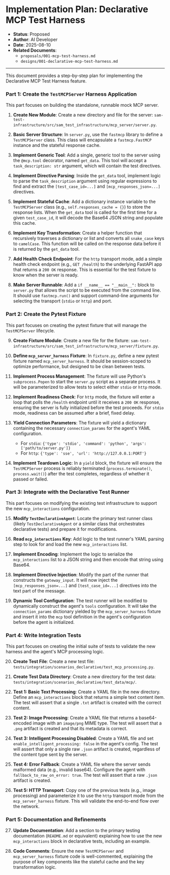 # Implementation Plan: Declarative MCP Test Harness

- **Status**: Proposed
- **Author**: AI Developer
- **Date**: 2025-08-10
- **Related Documents**:
    - `proposals/001-mcp-test-harness.md`
    - `designs/001-declarative-mcp-test-harness.md`

---

This document provides a step-by-step plan for implementing the Declarative MCP Test Harness feature.

### Part 1: Create the `TestMCPServer` Harness Application

This part focuses on building the standalone, runnable mock MCP server.

1.  **Create New Module**: Create a new directory and file for the server: `sam-test-infrastructure/src/sam_test_infrastructure/mcp_server/server.py`.

2.  **Basic Server Structure**: In `server.py`, use the `fastmcp` library to define a `TestMCPServer` class. This class will encapsulate a `fastmcp.FastMCP` instance and the stateful response cache.

3.  **Implement Generic Tool**: Add a single, generic tool to the server using the `@mcp.tool` decorator, named `get_data`. This tool will accept a `task_description: str` argument, which will contain the test directives.

4.  **Implement Directive Parsing**: Inside the `get_data` tool, implement logic to parse the `task_description` argument using regular expressions to find and extract the `[test_case_id=...]` and `[mcp_responses_json=...]` directives.

5.  **Implement Stateful Cache**: Add a dictionary instance variable to the `TestMCPServer` class (e.g., `self.responses_cache = {}`) to store the response lists. When the `get_data` tool is called for the first time for a given `test_case_id`, it will decode the Base64 JSON string and populate this cache.

6.  **Implement Key Transformation**: Create a helper function that recursively traverses a dictionary or list and converts all `snake_case` keys to `camelCase`. This function will be called on the response data before it is returned by the `get_data` tool.

7.  **Add Health Check Endpoint**: For the `http` transport mode, add a simple health check endpoint (e.g., `GET /health`) to the underlying FastAPI app that returns a `200 OK` response. This is essential for the test fixture to know when the server is ready.

8.  **Make Server Runnable**: Add a `if __name__ == "__main__":` block to `server.py` that allows the script to be executed from the command line. It should use `fastmcp.run()` and support command-line arguments for selecting the transport (`stdio` or `http`) and port.

### Part 2: Create the Pytest Fixture

This part focuses on creating the pytest fixture that will manage the `TestMCPServer` lifecycle.

9.  **Create Fixture Module**: Create a new file for the fixture: `sam-test-infrastructure/src/sam_test_infrastructure/mcp_server/fixture.py`.

10. **Define `mcp_server_harness` Fixture**: In `fixture.py`, define a new pytest fixture named `mcp_server_harness`. It should be session-scoped to optimize performance, but designed to be clean between tests.

11. **Implement Process Management**: The fixture will use Python's `subprocess.Popen` to start the `server.py` script as a separate process. It will be parameterized to allow tests to select either `stdio` or `http` mode.

12. **Implement Readiness Check**: For `http` mode, the fixture will enter a loop that polls the `/health` endpoint until it receives a `200 OK` response, ensuring the server is fully initialized before the test proceeds. For `stdio` mode, readiness can be assumed after a brief, fixed delay.

13. **Yield Connection Parameters**: The fixture will yield a dictionary containing the necessary `connection_params` for the agent's YAML configuration.
    - For `stdio`: `{'type': 'stdio', 'command': 'python', 'args': ['path/to/server.py']}`
    - For `http`: `{'type': 'sse', 'url': 'http://127.0.0.1:PORT'}`

14. **Implement Teardown Logic**: In a `yield` block, the fixture will ensure the `TestMCPServer` process is reliably terminated (`process.terminate()`, `process.wait()`) after the test completes, regardless of whether it passed or failed.

### Part 3: Integrate with the Declarative Test Runner

This part focuses on modifying the existing test infrastructure to support the new `mcp_interactions` configuration.

15. **Modify `TestDeclarativeAgent`**: Locate the primary test runner class (likely `TestDeclarativeAgent` or a similar class that orchestrates declarative tests) and prepare it for modifications.

16. **Read `mcp_interactions` Key**: Add logic to the test runner's YAML parsing step to look for and load the new `mcp_interactions` list.

17. **Implement Encoding**: Implement the logic to serialize the `mcp_interactions` list to a JSON string and then encode that string using Base64.

18. **Implement Directive Injection**: Modify the part of the runner that constructs the `gateway_input`. It will now inject the `[mcp_responses_json=...]` and `[test_case_id=...]` directives into the text part of the message.

19. **Dynamic Tool Configuration**: The test runner will be modified to dynamically construct the agent's `tools` configuration. It will take the `connection_params` dictionary yielded by the `mcp_server_harness` fixture and insert it into the `mcp` tool definition in the agent's configuration before the agent is initialized.

### Part 4: Write Integration Tests

This part focuses on creating the initial suite of tests to validate the new harness and the agent's MCP processing logic.

20. **Create Test File**: Create a new test file: `tests/integration/scenarios_declarative/test_mcp_processing.py`.

21. **Create Test Data Directory**: Create a new directory for the test data: `tests/integration/scenarios_declarative/test_data/mcp/`.

22. **Test 1: Basic Text Processing**: Create a YAML file in the new directory. Define an `mcp_interactions` block that returns a simple text content item. The test will assert that a single `.txt` artifact is created with the correct content.

23. **Test 2: Image Processing**: Create a YAML file that returns a base64-encoded image with an `image/png` MIME type. The test will assert that a `.png` artifact is created and that its metadata is correct.

24. **Test 3: Intelligent Processing Disabled**: Create a YAML file and set `enable_intelligent_processing: false` in the agent's config. The test will assert that only a single raw `.json` artifact is created, regardless of the content type sent by the server.

25. **Test 4: Error Fallback**: Create a YAML file where the server sends malformed data (e.g., invalid base64). Configure the agent with `fallback_to_raw_on_error: true`. The test will assert that a raw `.json` artifact is created.

26. **Test 5: HTTP Transport**: Copy one of the previous tests (e.g., image processing) and parameterize it to use the `http` transport mode from the `mcp_server_harness` fixture. This will validate the end-to-end flow over the network.

### Part 5: Documentation and Refinements

27. **Update Documentation**: Add a section to the primary testing documentation (`README.md` or equivalent) explaining how to use the new `mcp_interactions` block in declarative tests, including an example.

28. **Code Comments**: Ensure the new `TestMCPServer` and `mcp_server_harness` fixture code is well-commented, explaining the purpose of key components like the stateful cache and the key transformation logic.
